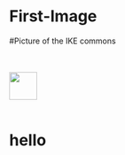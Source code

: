 # First-Image
#Picture of the IKE commons
<script src='//vizor.io/static/scripts/vizor-360-embed.js' data-vizorurl='//vizor.io/embed/jandji22/ike'></script>
<br><br>
<img src="https://vectr.com/tmp/ezR0xfNQJ/aDW2YOMDc.svg?width=640&height=640&select=aDW2YOMDcpage0" height="50px">
<br><br>
<h1> hello </h1>

